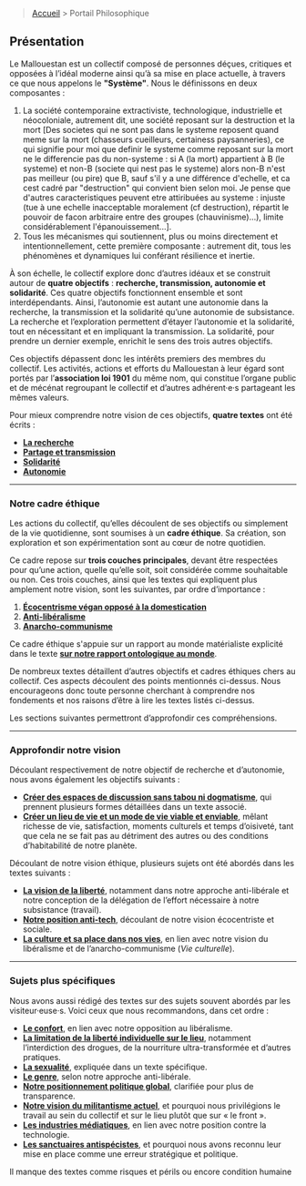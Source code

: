> <a href="../">Accueil</a> > Portail Philosophique

## **Présentation**

Le Mallouestan est un collectif composé de personnes déçues, critiques et opposées à l’idéal moderne ainsi qu’à sa mise en place actuelle, à travers ce que nous appelons le **"Système"**. Nous le définissons en deux composantes :

1. La société contemporaine extractiviste, technologique, industrielle et néocoloniale, autrement dit, une société reposant sur la destruction et la mort [Des societes qui ne sont pas dans le systeme reposent quand meme sur la mort (chasseurs cueilleurs, certainess paysanneries), ce qui signifie pour moi que definir le systeme comme reposant sur la mort ne le differencie pas du non-systeme : si A (la mort) appartient à B (le systeme) et non-B (societe qui nest pas le systeme) alors non-B n'est pas meilleur (ou pire) que B, sauf s'il y a une différence d'echelle, et ca cest cadré par "destruction" qui convient bien selon moi. Je pense que d'autres caracteristiques peuvent etre attiribuées au systeme : injuste (tue à une echelle inacceptable moralement (cf destruction), répartit le pouvoir de facon arbitraire entre des groupes (chauvinisme)...), limite considérablement l'épanouissement...].
3. Tous les mécanismes qui soutiennent, plus ou moins directement et intentionnellement, cette première composante : autrement dit, tous les phénomènes et dynamiques lui conférant résilience et inertie.

À son échelle, le collectif explore donc d’autres idéaux et se construit autour de **quatre objectifs** : **recherche, transmission, autonomie et solidarité**. Ces quatre objectifs fonctionnent ensemble et sont interdépendants. Ainsi, l’autonomie est autant une autonomie dans la recherche, la transmission et la solidarité qu’une autonomie de subsistance. La recherche et l’exploration permettent d’étayer l’autonomie et la solidarité, tout en nécessitant et en impliquant la transmission. La solidarité, pour prendre un dernier exemple, enrichit le sens des trois autres objectifs.

Ces objectifs dépassent donc les intérêts premiers des membres du collectif. Les activités, actions et efforts du Mallouestan à leur égard sont portés par l’**association loi 1901** du même nom, qui constitue l’organe public et de mécénat regroupant le collectif et d’autres adhérent·e·s partageant les mêmes valeurs.

Pour mieux comprendre notre vision de ces objectifs, **quatre textes** ont été écrits :
- **[La recherche](./objectifs/recherche.md)**
- **[Partage et transmission](./objectifs/transmission.md)**
- **[Solidarité](./objectifs/solidarite.md)**
- **[Autonomie](./objectifs/autonomie.md)**

---

### **Notre cadre éthique**

Les actions du collectif, qu’elles découlent de ses objectifs ou simplement de la vie quotidienne, sont soumises à un **cadre éthique**. Sa création, son exploration et son expérimentation sont au cœur de notre quotidien.

Ce cadre repose sur **trois couches principales**, devant être respectées pour qu’une action, quelle qu’elle soit, soit considérée comme souhaitable ou non. Ces trois couches, ainsi que les textes qui expliquent plus amplement notre vision, sont les suivantes, par ordre d’importance :
1. **[Écocentrisme végan opposé à la domestication](./cadre/ethique-environnementale.md)**
2. **[Anti-libéralisme](./cadre/liberalisme.md)**
3. **[Anarcho-communisme](./cadre/anarchisme.md)**

Ce cadre éthique s'appuie sur un rapport au monde matérialiste explicité dans le texte **[sur notre rapport ontologique au monde](./cadre/metaphysique.md)**.

De nombreux textes détaillent d’autres objectifs et cadres éthiques chers au collectif. Ces aspects découlent des points mentionnés ci-dessus. Nous encourageons donc toute personne cherchant à comprendre nos fondements et nos raisons d’être à lire les textes listés ci-dessus.

Les sections suivantes permettront d’approfondir ces compréhensions.

---

### **Approfondir notre vision**

Découlant respectivement de notre objectif de recherche et d’autonomie, nous avons également les objectifs suivants :

- **[Créer des espaces de discussion sans tabou ni dogmatisme](./objectifs/sans-taboo-dogme.md)**, qui prennent plusieurs formes détaillées dans un texte associé.
- **[Créer un lieu de vie et un mode de vie viable et enviable](./objectifs/vie-enviable.md)**, mêlant richesse de vie, satisfaction, moments culturels et temps d’oisiveté, tant que cela ne se fait pas au détriment des autres ou des conditions d’habitabilité de notre planète.

Découlant de notre vision éthique, plusieurs sujets ont été abordés dans les textes suivants :
- **[La vision de la liberté](./cadre/travail-liberte.md)**, notamment dans notre approche anti-libérale et notre conception de la délégation de l’effort nécessaire à notre subsistance (travail).
- **[Notre position anti-tech](./cadre/anti-tech.md)**, découlant de notre vision écocentriste et sociale.
- **[La culture et sa place dans nos vies](./cadre/vie-culturel.md)**, en lien avec notre vision du libéralisme et de l’anarcho-communisme (*Vie culturelle*).
  
---

### **Sujets plus spécifiques**

Nous avons aussi rédigé des textes sur des sujets souvent abordés par les visiteur·euse·s. Voici ceux que nous recommandons, dans cet ordre :

- **[Le confort](./specifiques/confort.md)**, en lien avec notre opposition au libéralisme.
- **[La limitation de la liberté individuelle sur le lieu](./specifiques/consommation.md)**, notamment l’interdiction des drogues, de la nourriture ultra-transformée et d’autres pratiques.
- **[La sexualité](./specifiques/sexualite.md)**, expliquée dans un texte spécifique.
- **[Le genre](./specifiques/genre.md)**, selon notre approche anti-libérale.
- **[Notre positionnement politique global](./specifiques/echiquier.md)**, clarifiée pour plus de transparence.
- **[Notre vision du militantisme actuel](./specifiques/militantisme.md)**, et pourquoi nous privilégions le travail au sein du collectif et sur le lieu plutôt que sur « le front ».
- **[Les industries médiatiques](./specifiques/media-industrie.md)**, en lien avec notre position contre la technologie.
- **[Les sanctuaires antispécistes](./specifiques/sanctuaires.md)**, et pourquoi nous avons reconnu leur mise en place comme une erreur stratégique et politique.


Il manque des textes comme risques et périls ou encore condition humaine
